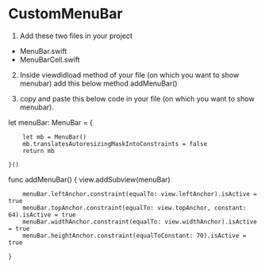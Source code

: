 # CustomMenuBar




1. Add these two files in your project
 - MenuBar.swift
 - MenuBarCell.swift

2. Inside viewdidload method of your file (on which you want to show menubar) add this below method
 addMenuBar()

3. copy and paste this below code  in your file (on which you want to show menubar).

  
 
 
 let menuBar: MenuBar = {
 
        let mb = MenuBar()
        mb.translatesAutoresizingMaskIntoConstraints = false
        return mb
        
    }()
    
  
  
  func addMenuBar()  {
        view.addSubview(menuBar)
        
        menuBar.leftAnchor.constraint(equalTo: view.leftAnchor).isActive = true
        menuBar.topAnchor.constraint(equalTo: view.topAnchor, constant: 64).isActive = true
        menuBar.widthAnchor.constraint(equalTo: view.widthAnchor).isActive = true
        menuBar.heightAnchor.constraint(equalToConstant: 70).isActive = true
        
    }
   

